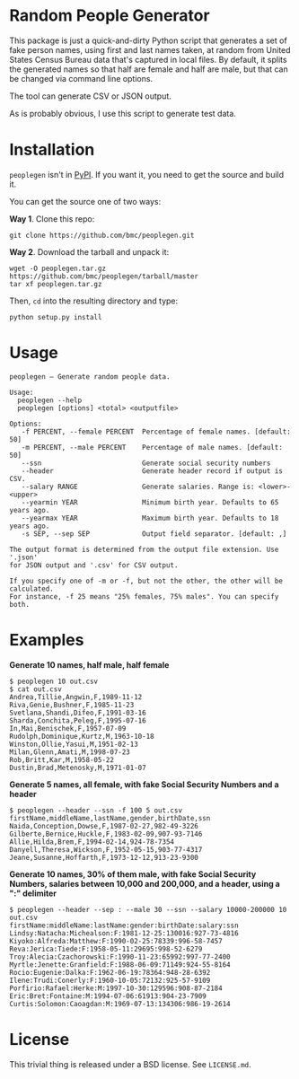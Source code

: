 # Random People Generator

This package is just a quick-and-dirty Python script that generates a set of
fake person names, using first and last names taken, at random from United
States Census Bureau data that's captured in local files. By default, it splits
the generated names so that half are female and half are male, but that can be
changed via command line options.

The tool can generate CSV or JSON output.

As is probably obvious, I use this script to generate test data.

# Installation

`peoplegen` isn't in [PyPI](https://pypi.python.org/pypi). If you want it,
you need to get the source and build it.

You can get the source one of two ways:

**Way 1**. Clone this repo:

```
git clone https://github.com/bmc/peoplegen.git
```

**Way 2**. Download the tarball and unpack it:

```
wget -O peoplegen.tar.gz https://github.com/bmc/peoplegen/tarball/master
tar xf peoplegen.tar.gz
```

Then, `cd` into the resulting directory and type:

```
python setup.py install
```

# Usage

```
peoplegen — Generate random people data.

Usage:
  peoplegen --help
  peoplegen [options] <total> <outputfile>

Options:
   -f PERCENT, --female PERCENT  Percentage of female names. [default: 50]
   -m PERCENT, --male PERCENT    Percentage of male names. [default: 50]
   --ssn                         Generate social security numbers
   --header                      Generate header record if output is CSV.
   --salary RANGE                Generate salaries. Range is: <lower>-<upper>
   --yearmin YEAR                Minimum birth year. Defaults to 65 years ago.
   --yearmax YEAR                Maximum birth year. Defaults to 18 years ago.
   -s SEP, --sep SEP             Output field separator. [default: ,]

The output format is determined from the output file extension. Use '.json'
for JSON output and '.csv' for CSV output.

If you specify one of -m or -f, but not the other, the other will be calculated.
For instance, -f 25 means "25% females, 75% males". You can specify both.
```

# Examples

**Generate 10 names, half male, half female**

```
$ peoplegen 10 out.csv
$ cat out.csv
Andrea,Tillie,Angwin,F,1989-11-12
Riva,Genie,Bushner,F,1985-11-23
Svetlana,Shandi,Difeo,F,1991-03-16
Sharda,Conchita,Peleg,F,1995-07-16
In,Mai,Benischek,F,1957-07-09
Rudolph,Dominique,Kurtz,M,1963-10-18
Winston,Ollie,Yasui,M,1951-02-13
Milan,Glenn,Amati,M,1998-07-23
Rob,Britt,Kar,M,1958-05-22
Dustin,Brad,Metenosky,M,1971-01-07
```

**Generate 5 names, all female, with fake Social Security Numbers and a header**

```
$ peoplegen --header --ssn -f 100 5 out.csv
firstName,middleName,lastName,gender,birthDate,ssn
Naida,Conception,Dowse,F,1987-02-27,982-49-3226
Gilberte,Bernice,Huckle,F,1983-02-09,907-93-7146
Allie,Hilda,Brem,F,1994-02-14,924-78-7354
Danyell,Theresa,Wickson,F,1952-05-15,903-77-4317
Jeane,Susanne,Hoffarth,F,1973-12-12,913-23-9300
```

**Generate 10 names, 30% of them male, with fake Social Security Numbers,
salaries between 10,000 and 200,000, and a header, using a ":" delimiter**

```
$ peoplegen --header --sep : --male 30 --ssn --salary 10000-200000 10 out.csv
firstName:middleName:lastName:gender:birthDate:salary:ssn
Lindsy:Natacha:Michealson:F:1981-12-25:130016:927-73-4816
Kiyoko:Alfreda:Matthew:F:1990-02-25:78339:996-58-7457
Reva:Jerica:Tiede:F:1958-05-11:29695:998-52-6279
Troy:Alecia:Czachorowski:F:1990-11-23:65992:997-77-2400
Myrtle:Jenette:Granfield:F:1988-06-09:71149:924-55-8164
Rocio:Eugenie:Dalka:F:1962-06-19:78364:948-28-6392
Ilene:Trudi:Conerly:F:1960-10-05:72132:925-57-9109
Porfirio:Rafael:Herke:M:1997-10-30:129596:908-87-2184
Eric:Bret:Fontaine:M:1994-07-06:61913:904-23-7909
Curtis:Solomon:Caoagdan:M:1969-07-13:134306:986-19-2614
```

# License

This trivial thing is released under a BSD license. See `LICENSE.md`.
